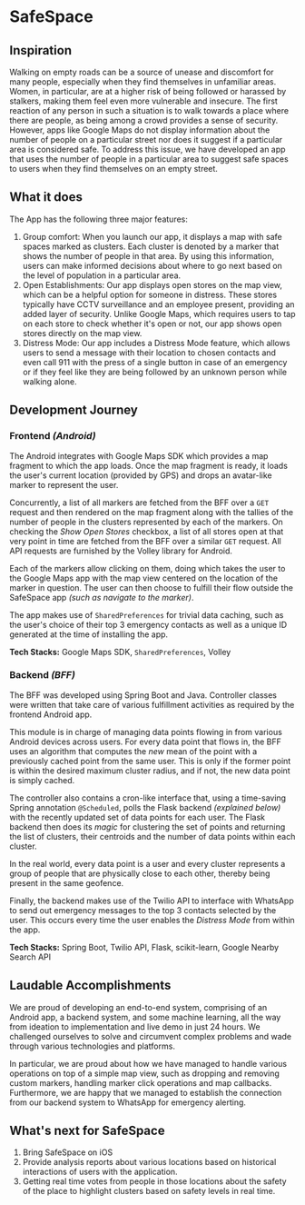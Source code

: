 # SafeSpace
## Inspiration
Walking on empty roads can be a source of unease and discomfort for many people, especially when they find themselves in unfamiliar areas. Women, in particular, are at a higher risk of being followed or harassed by stalkers, making them feel even more vulnerable and insecure. The first reaction of any person in such a situation is to walk towards a place where there are people, as being among a crowd provides a sense of security. However, apps like Google Maps do not display information about the number of people on a particular street nor does it suggest if a particular area is considered safe. To address this issue, we have developed an app that uses the number of people in a particular area to suggest safe spaces to users when they find themselves on an empty street.

## What it does
The App has the following three major features:
1) Group comfort: When you launch our app, it displays a map with safe spaces marked as clusters. Each cluster is denoted by a marker that shows the number of people in that area. By using this information, users can make informed decisions about where to go next based on the level of population in a particular area.
2) Open Establishments: Our app displays open stores on the map view, which can be a helpful option for someone in distress. These stores typically have CCTV surveillance and an employee present, providing an added layer of security. Unlike Google Maps, which requires users to tap on each store to check whether it's open or not, our app shows open stores directly on the map view.
3) Distress Mode: Our app includes a Distress Mode feature, which allows users to send a message with their location to chosen contacts and even call 911 with the press of a single button in case of an emergency or if they feel like they are being followed by an unknown person while walking alone.
## Development Journey

### Frontend _(Android)_

The Android integrates with Google Maps SDK which provides a map fragment to which the app loads. Once the map fragment is ready, it loads the user's current location (provided by GPS) and drops an avatar-like marker to represent the user. 

Concurrently, a list of all markers are fetched from the BFF over a `GET` request and then rendered on the map fragment along with the tallies of the number of people in the clusters represented by each of the markers. On checking the _Show Open Stores_ checkbox, a list of all stores open at that very point in time are fetched from the BFF over a similar `GET` request. All API requests are furnished by the Volley library for Android.

Each of the markers allow clicking on them, doing which takes the user to the Google Maps app with the map view centered on the location of the marker in question. The user can then choose to fulfill their flow outside the SafeSpace app _(such as navigate to the marker)_.

The app makes use of `SharedPreferences` for trivial data caching, such as the user's choice of their top 3 emergency contacts as well as a unique ID generated at the time of installing the app.

**Tech Stacks:** Google Maps SDK, `SharedPreferences`, Volley

### Backend _(BFF)_

The BFF was developed using Spring Boot and Java. Controller classes were written that take care of various fulfillment activities as required by the frontend Android app.

This module is in charge of managing data points flowing in from various Android devices across users. For every data point that flows in, the BFF uses an algorithm that computes the _new_ mean of the point with a previously cached point from the same user. This is only if the former point is within the desired maximum cluster radius, and if not, the new data point is simply cached.

The controller also contains a cron-like interface that, using a time-saving Spring annotation `@Scheduled`, polls the Flask backend _(explained below)_ with the recently updated set of data points for each user. The Flask backend then does its _magic_ for clustering the set of points and returning the list of clusters, their centroids and the number of data points within each cluster.

In the real world, every data point is a user and every cluster represents a group of people that are physically close to each other, thereby being present in the same geofence.

Finally, the backend makes use of the Twilio API to interface with WhatsApp to send out emergency messages to the top 3 contacts selected by the user. This occurs every time the user enables the _Distress Mode_ from within the app.

**Tech Stacks:** Spring Boot, Twilio API, Flask, scikit-learn, Google Nearby Search API

## Laudable Accomplishments

We are proud of developing an end-to-end system, comprising of an Android app, a backend system, and some machine learning, all the way from ideation to implementation and live demo in just 24 hours. We challenged ourselves to solve and circumvent complex problems and wade through various technologies and platforms.

In particular, we are proud about how we have managed to handle various operations on top of a simple map view, such as dropping and removing custom markers, handling marker click operations and map callbacks. Furthermore, we are happy that we managed to establish the connection from our backend system to WhatsApp for emergency alerting.

## What's next for SafeSpace
1. Bring SafeSpace on iOS
2. Provide analysis reports about various locations based on historical interactions of users with the application.
3. Getting real time votes from people in those locations about the safety of the place to highlight clusters based on safety levels in real time.
